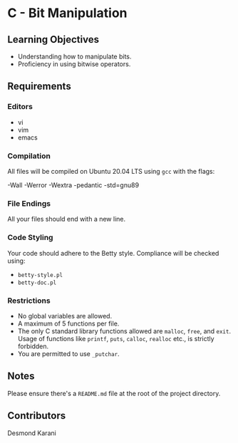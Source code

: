 # C - Bit Manipulation

## Learning Objectives

- Understanding how to manipulate bits.
- Proficiency in using bitwise operators.

## Requirements

### Editors
- vi
- vim
- emacs

### Compilation

All files will be compiled on Ubuntu 20.04 LTS using `gcc` with the flags:

-Wall -Werror -Wextra -pedantic -std=gnu89


### File Endings
All your files should end with a new line.

### Code Styling
Your code should adhere to the Betty style. Compliance will be checked using:
- `betty-style.pl`
- `betty-doc.pl`

### Restrictions
- No global variables are allowed.
- A maximum of 5 functions per file.
- The only C standard library functions allowed are `malloc`, `free`, and `exit`.
Usage of functions like `printf`, `puts`, `calloc`, `realloc` etc., is strictly forbidden.
- You are permitted to use `_putchar`.

## Notes

Please ensure there's a `README.md` file at the root of the project directory.

## Contributors

Desmond Karani
